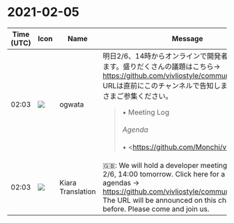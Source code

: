 # 2021-02-05

|Time (UTC)|Icon|Name|Message|
|---|---|---|---|
|02:03|![](https://avatars.slack-edge.com/2019-11-22/845042642576_070441337abaca9fb7b3_72.png)|ogwata|明日2/6、14時からオンラインで開発者会議を開催します。盛りだくさんの議題はこちら→ <https://github.com/vivliostyle/community/issues/84> URLは直前にこのチャンネルで告知します。どうか皆さまご参集ください。<br><blockquote>• Meeting Log<br><br>*Agenda*<br><br>• <https://github.com/Monchi/vfm-viewer|vfm-viewer>のデモ（<https://github.com/Monchi|@Monchi>）<br><br>*VFM の仕様検討*<br><br>VFMの仕様と現状の動作をチェックして各spec issueのコメントに課題と仕様見直し案をまとめた:<br><br>• <https://github.com/vivliostyle/vfm/issues/8|spec: Auto generate HTML section elements #8><br>    • <https://github.com/vivliostyle/vfm/issues/8#issuecomment-760207841|コメント: 現状の vfm と Pandoc --section-divs の動作の比較評価><br>• <https://github.com/vivliostyle/vfm/issues/9|spec: Attributes on headings and other elements #9><br>    • <https://github.com/vivliostyle/vfm/issues/9#issuecomment-760304439|コメント: 現状の vfm での実装状況と課題><br>• <https://github.com/vivliostyle/vfm/issues/15|spec: figure for image container #15><br>    • <https://github.com/vivliostyle/vfm/issues/15#issuecomment-760331260|コメント: 現状の課題まとめ><br>• <https://github.com/vivliostyle/vfm/issues/5|spec: Fenced blocks #5><br>    • <https://github.com/vivliostyle/vfm/issues/5#issuecomment-768119623|コメント: 現状の vfm の Fenced blocks 実装とその課題、Pandoc との比較 / HTML 要素名を明示的に指定可能にする拡張案><br>• <https://github.com/vivliostyle/vfm/issues/28|spec: WAI-ARIA role syntax #28><br>    • <https://github.com/vivliostyle/vfm/issues/28#issuecomment-768171789|コメント: WAI-ARIA role syntax の見直し案><br><br><https://github.com/akabekobeko|@akabekobeko> からの議題:<br><br>• VFM v1.0.0 進捗報告<br>• <https://github.com/vivliostyle/vfm/issues/38|svgタグ内の改行がbrタグに変換される · Issue #38 · vivliostyle/vfm><br>    • <https://spec.commonmark.org/0.29/#html-blocks|CommonMark Spec 4.6 HTML blocks> のリストにないタグが分割処理される挙動をどう扱うか？<br>    • remark としては CommonMark に基づきブロック扱いしない<br>    • VFM として対応するなら既定を CommonMark 互換としてオプショナルにブロック処理を実装するか？<br><br>*vivliostyle.js v2.5 で予定する更新内容について報告*<br><br>• <https://github.com/vivliostyle/vivliostyle.js/pull/693|feat(viewer): Configuration flags update><br>• <https://github.com/vivliostyle/vivliostyle.js/issues/666|break-before:left/right at beginning of a document does not work properly><br>• <https://github.com/vivliostyle/vivliostyle.js/issues/667|First-page pseudo-class :first should work on each document in a multi-document publication? (→support :nth())><br><br>*vivliostyle-cli v3 RC*<br><br>近日中にリリース予定の v3 RC について <https://github.com/spring-raining|@spring-raining><br><br><blockquote>Hi users! I’m planning to release the RC version of vivliostyle-cli v3 in a few days. If that version seems to be works well, it’ll become the final release before the major update to v3.</blockquote>*Members*<br><br>• <https://github.com/MurakamiShinyu|@MurakamiShinyu><br>• <https://github.com/ogwata|@ogwata><br>• <https://github.com/spring-raining|@spring-raining><br>• <https://github.com/yamasy1549|@yamasy1549><br>• <https://github.com/takanakahiko|@takanakahiko><br>• <https://github.com/AyumuTakai|@AyumuTakai><br>• <https://github.com/Monchi|@Monchi><br>• <https://github.com/akabekobeko|@akabekobeko> (Scribe)</blockquote>|
|02:03|![](https://avatars.slack-edge.com/2019-08-21/732685848020_f3f20736795184660348_72.png)|Kiara Translation|🇬🇧: We will hold a developer meeting online from 2/6, 14:00 tomorrow. Click here for a lot of agendas → <https://github.com/vivliostyle/community/issues/84> The URL will be announced on this channel just before. Please come and join us.|

